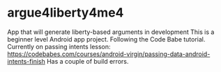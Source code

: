 # argue4liberty4me4
App that will generate liberty-based arguments in development
This is a beginner level Android app project. Following the Code Babe tutorial. Currently on passing intents lesson: https://codebabes.com/courses/android-virgin/passing-data-android-intents-finish
Has a couple of build errors. 
